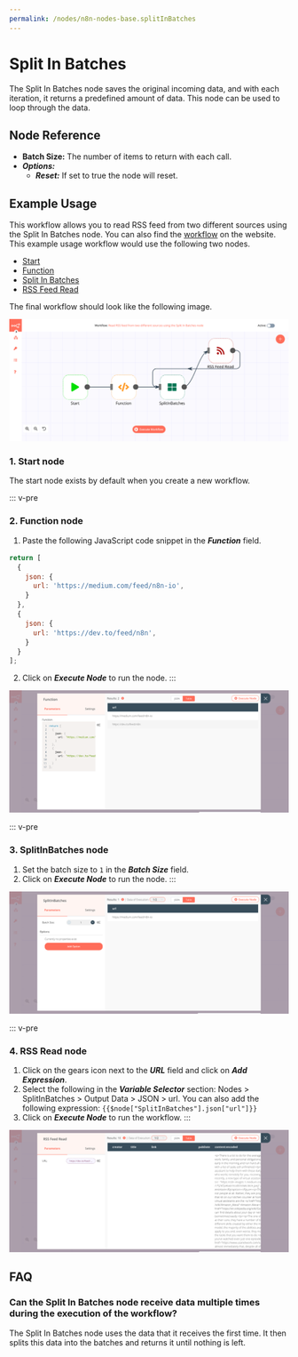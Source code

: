 ```yaml
---
permalink: /nodes/n8n-nodes-base.splitInBatches
---
```


# Split In Batches

The Split In Batches node saves the original incoming data, and with each iteration, it returns a predefined amount of data. This node can be used to loop through the data.

## Node Reference

- **Batch Size:** The number of items to return with each call.
- ***Options:***
    - ***Reset:*** If set to true the node will reset.

## Example Usage

This workflow allows you to read RSS feed from two different sources using the Split In Batches node. You can also find the [workflow](https://n8n.io/workflows/687) on the website. This example usage workflow would use the following two nodes.
- [Start](../../core-nodes/Start/README.md)
- [Function](../../core-nodes/Function/README.md)
- [Split In Batches]()
- [RSS Feed Read](../../core-nodes/RSSRead/README.md)

The final workflow should look like the following image.

![A workflow with the Split In Batches node](./workflow.png)

### 1. Start node

The start node exists by default when you create a new workflow.

::: v-pre
### 2. Function node

1. Paste the following JavaScript code snippet in the ***Function*** field.

```js
return [
  {
    json: {
      url: 'https://medium.com/feed/n8n-io',
    }
  },
  {
    json: {
      url: 'https://dev.to/feed/n8n',
    }
  }
];
```
2. Click on ***Execute Node*** to run the node.
:::

![Using the Function node to return URLs](./Function_node.png)

::: v-pre
### 3. SplitInBatches node

1. Set the batch size to `1` in the ***Batch Size*** field.
2. Click on ***Execute Node*** to run the node.
:::

![Using the Split In Batches node to split the data](./SplitInBatches_node.png)

::: v-pre
### 4. RSS Read node

1. Click on the gears icon next to the ***URL*** field and click on ***Add Expression***.
2. Select the following in the ***Variable Selector*** section: Nodes > SplitInBatches > Output Data > JSON > url. You can also add the following expression: `{{$node["SplitInBatches"].json["url"]}}`
3. Click on ***Execute Node*** to run the workflow.
:::

![Using the RSS Read node to read data from RSS feed](./RSSFeedRead_node.png)

## FAQ

### Can the Split In Batches node receive data multiple times during the execution of the workflow?

The Split In Batches node uses the data that it receives the first time. It then splits this data into the batches and returns it until nothing is left.
